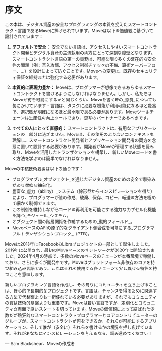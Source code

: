 # 序文

この本は、デジタル資産の安全なプログラミングの本質を捉えたスマートコントラクト言語であるMoveに捧げられています。Moveは以下の価値観に基づいて設計されています：

1. **デフォルトで安全：** 安全でない言語は、アクセスしやすいスマートコントラクト開発とデジタル資産の主流採用の両方にとって深刻な障壁となります。スマートコントラクト言語の第一の責務は、可能な限り多くの潜在的な安全性の問題（例：再入攻撃、アクセス制御チェックの不備、算術オーバーフロー、...）を設計によって防ぐことです。Moveへの変更は、既存のセキュリティ保証を維持または強化する必要があります。

2. **本質的に表現力豊か：** Moveは、プログラマーが想像できるあらゆるスマートコントラクトを書けるようにしなければなりません。しかし、私たちはMoveが何を可能にするかと同じくらい、Moveを書く時の_感覚_についても気にかけています - 言語は、タスクに必要な機能が利用可能になるほど豊富で、選択肢が明確になるほど最小限である必要があります。Moveツールチェーンは生産性の向上ツールであり、思考のパートナーであるべきです。

3. **すべての人にとって直感的：** スマートコントラクトは、有用なアプリケーションの一部分に過ぎません。Moveは、その使用のより広いコンテキストを理解し、スマートコントラクト開発者とアプリケーション開発者の両方を念頭に置いて設計する必要があります。開発者がMoveが管理する状態を読み取り、Moveを活用したトランザクションを構築し、新しいMoveコードを書く方法を学ぶのは簡単でなければなりません。

Moveの中核技術要素は以下の通りです：

- プログラマブル_オブジェクト_を通じたデジタル資産のための安全で馴染みがあり柔軟な抽象化。
- 豊富な_能力（ability）_システム（線形型からインスピレーションを得た）により、プログラマーが値の作成、破棄、保存、コピー、転送の方法を極めて細かく制御できます。
- この制御を維持しながらコードの再利用を可能にする強力なカプセル化機能を持つ_モジュール_システム。
- オブジェクト間の階層関係を作成するための_動的フィールド_。
- MoveベースのAPIの原子的なクライアント側合成を可能にする_プログラマブルトランザクションブロック_（PTB）。

Moveは2018年にFacebookのLibraプロジェクトの一部として誕生しました。2019年に公開され、最初のMoveベースのネットワークが2020年に開始されました。2024年4月の時点で、多数のMoveベースのチェーンが本番環境で稼働しており、さらに多くが開発中です。Moveはプラットフォーム非依存のコアを持つ組み込み言語であり、これはそれを使用する各チェーンで少し異なる特性を持つことを意味します。

新しいプログラミング言語を作成し、その周りにコミュニティを立ち上げることは、野心的で長期的なプロジェクトです。言語は、チャンスを得るために関連する方法で代替案よりも一桁優れている必要がありますが、それでもコミュニティの質は技術的基盤よりも重要です。Moveは若い言語ですが、差別化とコミュニティの両面で良いスタートを切っています。Moveの価値観によって結ばれた少数だが熱狂的なスマートコントラクトプログラマーとコアコントリビューターのグループが、スマートコントラクトが何をできるか、それらが可能にするアプリケーション、そして誰が（安全に）それらを書けるかの境界を押し広げています。それがあなたにインスピレーションを与えるなら、読み進めてください！

— Sam Blackshear、Moveの作成者
